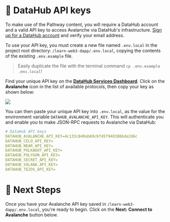 # 🧩 DataHub API keys

To make use of the Pathway content, you will require a DataHub account and a valid API key to access Avalanche via DataHub's infrastructure. [Sign up for a DataHub account](https://datahub.figment.io/sign_up) and verify your email address.

To use your API key, you must create a new file named `.env.local` in the project root directory: `/learn-web3-dapp/.env.local`, copying the contents of the existing `.env.example` file.

> Easily duplicate the file with the terminal command `cp .env.example .env.local`!

Find your unique API key on the [**DataHub Services Dashboard**](https://datahub.figment.io/). Click on the **Avalanche** icon in the list of available protocols, then copy your key as shown below:

![](https://raw.githubusercontent.com/figment-networks/learn-web3-dapp/main/markdown/__images__/avalanche/avalanche-setup.gif)

You can then paste your unique API key into `.env.local`, as the value for the environment variable `DATAHUB_AVALANCHE_API_KEY`. This will authenticate you and enable you to make JSON-RPC requests to Avalanche via DataHub:

```yaml
# DataHub API keys
DATAHUB_AVALANCHE_API_KEY=4c133c840ab69cbf45f948386bde2d6c
DATAHUB_CELO_API_KEY=
DATAHUB_NEAR_API_KEY=
DATAHUB_POLKADOT_API_KEY=
DATAHUB_POLYGON_API_KEY=
DATAHUB_SECRET_API_KEY=
DATAHUB_SOLANA_API_KEY=
DATAHUB_TEZOS_API_KEY=
```

# 👣 Next Steps

Once you have your Avalanche API key saved in `/learn-web3-dapp/.env.local`, you're ready to begin.
Click on the **Next: Connect to Avalanche** button below.
